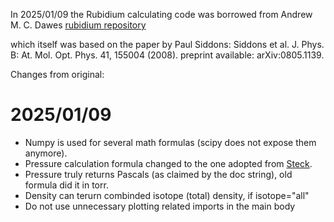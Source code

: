 In 2025/01/09 the Rubidium calculating code was borrowed from  Andrew M. C. Dawes
[rubidium repository](https://github.com/DawesLab/rubidium)

which itself was based on the paper by 
Paul Siddons: Siddons et al. J. Phys. B: At. Mol. Opt. Phys. 41, 155004 (2008).
preprint available: arXiv:0805.1139.

Changes from original:

# 2025/01/09
 - Numpy is used for several math formulas (scipy does not expose them anymore).
 - Pressure calculation formula changed to the one adopted from [Steck](https://steck.us/alkalidata/).
 - Pressure truly returns Pascals (as claimed by the doc string), old formula did it in torr.
 - Density can terurn combinded isotope (total) density, if isotope="all"
 - Do not use unnecessary plotting related imports in the main body

